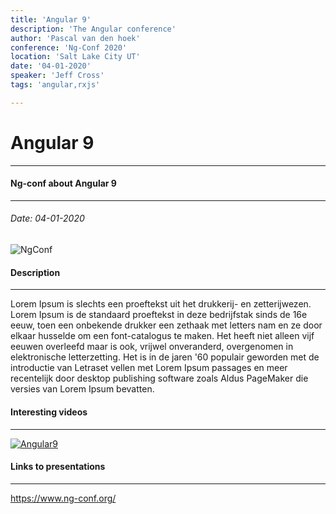 ```yaml
---
title: 'Angular 9'
description: 'The Angular conference'
author: 'Pascal van den hoek' 
conference: 'Ng-Conf 2020'
location: 'Salt Lake City UT'
date: '04-01-2020' 
speaker: 'Jeff Cross'
tags: 'angular,rxjs'

---
```


# Angular 9 

---

#### Ng-conf about Angular 9

---

###### Date: 04-01-2020 

![NgConf](https://pbs.twimg.com/profile_images/1196698060283187200/YBFemB3I_400x400.jpg)

#### Description 

---

Lorem Ipsum is slechts een proeftekst uit het drukkerij- en zetterijwezen. Lorem Ipsum is de standaard proeftekst in deze bedrijfstak sinds de 16e eeuw, toen een onbekende drukker een zethaak met letters nam en ze door elkaar husselde om een font-catalogus te maken. Het heeft niet alleen vijf eeuwen overleefd maar is ook, vrijwel onveranderd, overgenomen in elektronische letterzetting. Het is in de jaren '60 populair geworden met de introductie van Letraset vellen met Lorem Ipsum passages en meer recentelijk door desktop publishing software zoals Aldus PageMaker die versies van Lorem Ipsum bevatten.



#### Interesting videos

---

[![Angular9](https://i.ytimg.com/vi/CaqxXMWfadI/hqdefault.jpg?sqp=-oaymwEZCPYBEIoBSFXyq4qpAwsIARUAAIhCGAFwAQ==&rs=AOn4CLCj-4MM7Xvgxgn7n-mcckzIMqf_gA)](https://www.youtube.com/watch?v=Sh37rIUL-d4)


#### Links to presentations 

---

https://www.ng-conf.org/ 
